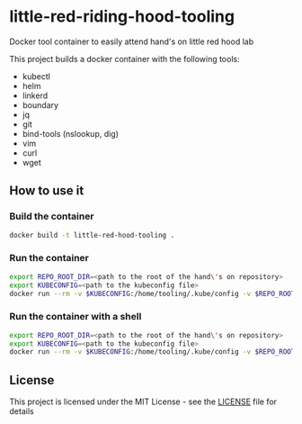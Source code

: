 # little-red-riding-hood-tooling
Docker tool container to easily attend hand's on little red hood lab

This project builds a docker container with the following tools:
- kubectl
- helm
- linkerd
- boundary
- jq
- git
- bind-tools (nslookup, dig)
- vim
- curl
- wget

## How to use it

### Build the container

```bash
docker build -t little-red-hood-tooling .
```

### Run the container

```bash
export REPO_ROOT_DIR=<path to the root of the hand\'s on repository>
export KUBECONFIG=<path to the kubeconfig file>
docker run --rm -v $KUBECONFIG:/home/tooling/.kube/config -v $REPO_ROOT_DIR/labs/:/apps -it ghcr.io/ddrugeon/little-red-riding-hood-tooling:latest
```

### Run the container with a shell

```bash
export REPO_ROOT_DIR=<path to the root of the hand\'s on repository>
export KUBECONFIG=<path to the kubeconfig file>
docker run --rm -v $KUBECONFIG:/home/tooling/.kube/config -v $REPO_ROOT_DIR/labs/:/apps -it ghcr.io/ddrugeon/little-red-riding-hood-tooling:latest /bin/bash
```

## License

This project is licensed under the MIT License - see the [LICENSE](LICENSE) file for details
